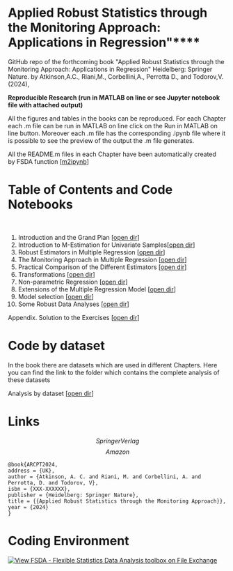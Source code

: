 # Applied Robust Statistics through the Monitoring Approach: Applications in Regression"****
GitHub repo of the forthcoming book "Applied Robust Statistics through the Monitoring Approach: 
Applications in Regression" Heidelberg: Springer Nature. by 
Atkinson,A.C., Riani,M., Corbellini,A., Perrotta D., and Todorov,V. (2024), 


**Reproducible Research (run in MATLAB on line or see Jupyter notebook file with attached output)**

All the figures and tables in the books can be reproduced.
For each Chapter each .m file can be run in MATLAB on line click on the Run in MATLAB on line button.
Moreover each .m file has the corresponding .ipynb file where 
it is possible to see the preview of the output the .m file generates.

All the README.m files in each Chapter have been automatically created  
by FSDA function [[m2ipynb](http://rosa.unipr.it/FSDA/m2ipynb.html)]   


# Table of Contents and Code Notebooks
<br>

1. Introduction and the Grand Plan  [[open dir](cap1/README.md)]  
2. Introduction to M-Estimation for Univariate Samples[[open dir](cap2/README.md)]  
3. Robust Estimators in Multiple Regression  [[open dir](cap3/README.md)]  
4. The Monitoring Approach in Multiple Regression [[open dir](cap4/README.md)]  
5.  Practical Comparison of the Different Estimators [[open dir](cap5/README.md)]  
6.  Transformations  [[open dir](cap6/README.md)]  
7.  Non-parametric Regression  [[open dir](cap7/README.md)]  
8.   Extensions of the Multiple Regression Model   [[open dir](cap8/README.md)]  
9.    Model selection    [[open dir](cap9/README.md)]
10.   Some Robust Data Analyses    [[open dir](cap10/README.md)]

Appendix.   Solution to the Exercises [[open dir](solutionsEX/README.md)]

# Code by dataset
In the book there are datasets which are used in different Chapters.
Here you can find the link to the folder which contains the 
complete analysis of these datasets

  Analysis by dataset    [[open dir](AnalysisByDataset/README.md)]

# Links
$$
Springer Verlag
$$
$$
Amazon
$$




    @book{ARCPT2024,  
    address = {UK},  
    author = {Atkinson, A. C. and Riani, M. and Corbellini, A. and Perrotta, D. and Todorov, V},  
    isbn = {XXX-XXXXXX},   
    publisher = {Heidelberg: Springer Nature},  
    title = {{Applied Robust Statistics through the Monitoring Approach}},  
    year = {2024}  
    }


# Coding Environment

 [![View FSDA -  Flexible Statistics Data Analysis toolbox on File Exchange](https://www.mathworks.com/matlabcentral/images/matlab-file-exchange.svg)](https://it.mathworks.com/matlabcentral/fileexchange/72999-fsda-flexible-statistics-data-analysis-toolbox)
